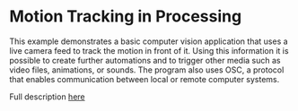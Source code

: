 # Motion Tracking in Processing
This example demonstrates a basic computer vision application that uses a live camera feed to track the motion in front of it. Using this information it is possible to create further automations and to trigger other media such as video files, animations, or sounds. The program also uses OSC, a protocol that enables communication between local or remote computer systems.


Full description [here](http://www.soniconlab.com/blog/item/motion-tracking-processing)
